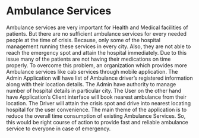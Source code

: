 # Ambulance Services
Ambulance services are very important for Health and Medical facilities of patients. But there are no sufficient ambulance services for every needed people at the time of crisis. Because, only some of the hospital management running these services in every city. Also, they are not able to reach the emergency spot and attain the hospital immediately. Due to this issue many of the patients are not having their medications on time properly. To overcome this problem, an organization which provides more Ambulance services like cab services through mobile application. The Admin Application will have list of Ambulance driver’s registered information along with their location details. The Admin have authority to manage number of hospital details in particular city. The User on the other hand have Application’s Client interface will book nearest ambulance from their location. The Driver will attain the crisis spot and drive into nearest locating hospital for the user convenience. The main theme of the application is to reduce the overall time consumption of existing Ambulance Services. So, this would be right course of action to provide fast and reliable ambulance service to everyone in case of emergency.
